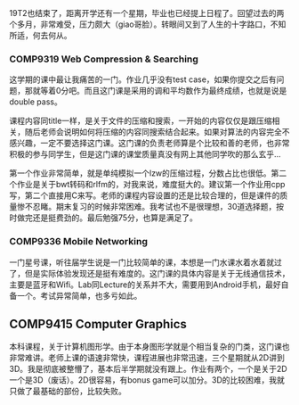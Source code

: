 19T2也结束了，距离开学还有一个星期，毕业也已经提上日程了。回望过去的两个多月，非常难受，压力颇大（giao哥脸）。转眼间又到了人生的十字路口，不知所适，何去何从。

### **COMP9319 Web Compression & Searching**

这学期的课中最让我痛苦的一门。作业几乎没有test case，如果你提交之后有问题，那就等着0分吧。而且这门课是采用的调和平均数作为最终成绩，也就是说是double pass。

课程内容同title一样，是关于文件的压缩和搜索，一开始的内容仅仅是跟压缩相关，随后老师会说明如何将压缩的内容同搜索结合起来。如果对算法的内容完全不感兴趣，一定不要选择这门课。这门课的负责老师算是个比较和善的老师，也非常积极的参与同学生，但是这门课的课堂质量真没有网上其他同学吹的那么玄乎...

第一个作业非常简单，就是单纯模拟一个lzw的压缩过程，分数占比也很低。第二个作业是关于bwt转码和rlfm的，对我来说，难度挺大的。建议第一个作业用cpp写，第二个直接用C来写。老师的课程内容设置的还是比较合理的，但是课件的质量惨不忍睹。期末复习的时候非常困难。我考试也不是很理想，30道选择题，按时做完还是挺费劲的。最后勉强75分，也算是满足了。

### COMP9336 Mobile Networking

一门星号课，听往届学生说是一门比较简单的课，本想是一门水课水着水着就过了，但是实际体验发现还是挺有难度的。这门课的具体内容是关于无线通信技术，主要是蓝牙和Wifi。Lab同Lecture的关系并不大，需要用到Android手机，最好自备一个。考试异常简单，也多亏如此。

## COMP9415 Computer Graphics

本科课程，关于计算机图形学。由于本身图形学就是个相当复杂的门类，这门课也非常难讲。老师上课的语速非常快，课程进展也非常迅速，三个星期就从2D讲到3D。我是彻底被整懵了，基本后半学期就没有跟上。作业有两个，一个是关于2D一个是3D（废话）。2D很容易，有bonus game可以加分。3D的比较困难，我就只做了最基础的部份，比较失败。

